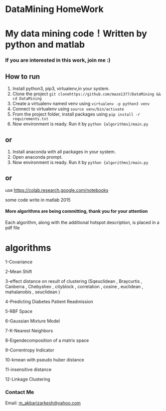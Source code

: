 DataMining HomeWork
==========

# My data mining code！Written by python and matlab

### If you are interested in this work, join me :)

## How to run ##

1. Install python3, pip3, virtualenv,in your system.
2. Clone the project `git clonehttps://github.com/maze1377/DataMining && cd DataMining`
3. Create a virtualenv named venv using `virtualenv -p python3 venv`
4. Connect to virtualenv using `source venv/bin/activate`
5. From the project folder, install packages using `pip install -r requirements.txt`
6. Now environment is ready. Run it by `python {algorithms}/main.py`

## or ##

1. Install anaconda with all packages in your system.
2. Open anaconda prompt.
3. Now environment is ready. Run it by `python {algorithms}/main.py`

## or

use <https://colab.research.google.com/notebooks>

some code write in matlab 2015

#### More algorithms are being committing, thank you for your attention

Each algorithm, along with the additional hotspot description, is placed in a pdf file

# algorithms

1-Covariance

2-Mean Shift

3-effect distance on result of clustering (Sqeuclidean , Braycurtis , Canberra , Chebyshev , cityblock , correlation , cosine , euclidean , mahalanobis , seuclidean )

4-Predicting Diabetes Patient Readmission

5-RBF Space

6-Gaussian Mixture Model

7-K-Nearest Neighbors

8-Eigendecomposition of a matrix space

9-Correntropy Indicator

10-kmean  with pseudo huber distance

11-insensitive distance

12-Linkage Clustering

### Contact Me ###

Email: m_akbarizarkesh@yahoo.com
